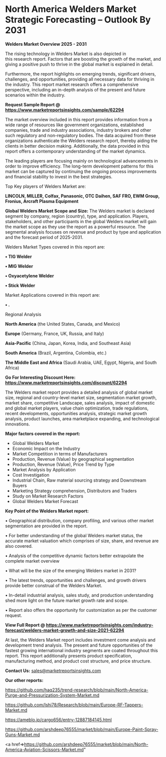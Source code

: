  # North America Welders Market Strategic Forecasting – Outlook By 2031

<Strong> Welders Market Overview 2025 - 2031</strong>

The rising technology in Welders Market is also depicted in this research report. Factors that are boosting the growth of the market, and giving a positive push to thrive in the global market is explained in detail.

Furthermore, the report highlights on emerging trends, significant drivers, challenges, and opportunities, providing all necessary data for thriving in the industry. This report market research offers a comprehensive perspective, including an in-depth analysis of the present and future scenarios within the industry.

<strong>Request Sample Report @ <a href=https://www.marketreportsinsights.com/sample/62294>https://www.marketreportsinsights.com/sample/62294</a></strong>

The market overview included in this report provides information from a wide range of resources like government organizations, established companies, trade and industry associations, industry brokers and other such regulatory and non-regulatory bodies. The data acquired from these organizations authenticate the Welders research report, thereby aiding the clients in better decision making. Additionally, the data provided in this report offers a contemporary understanding of the market dynamics.

The leading players are focusing mainly on technological advancements in order to improve efficiency. The long-term development patterns for this market can be captured by continuing the ongoing process improvements and financial stability to invest in the best strategies.

Top Key players of Welders Market are:

<strong>LINCOLN, MILLER, Colfax, Panasonic, OTC Daihen, SAF FRO, EWM Group, Fronius, Arcraft Plasma Equipment</strong>

<strong><b>Global Welders Market Scope and Size:</b></strong>
The Welders market is declared segment by company, region (country), type, and application. Players, stakeholders, and other participants in the global Welders market will gain the market scope as they use the report as a powerful resource. The segmental analysis focuses on revenue and product by type and application and the forecast period of 2025-2031.

Welders Market Types covered in this report are:

<strong>• TIG Welder

• MIG Welder

• Oxyacetylene Welder

• Stick Welder</strong>

Market Applications covered in this report are:

<strong>• .</strong> 

Regional Analysis

<strong>North America</strong> (the United States, Canada, and Mexico)

<strong>Europe</strong> (Germany, France, UK, Russia, and Italy)

<strong>Asia-Pacific</strong> (China, Japan, Korea, India, and Southeast Asia)

<strong>South America</strong> (Brazil, Argentina, Colombia, etc.)

<strong>The Middle East and Africa</strong> (Saudi Arabia, UAE, Egypt, Nigeria, and South Africa)

<strong>Go For Interesting Discount Here: <a href=https://www.marketreportsinsights.com/discount/62294>https://www.marketreportsinsights.com/discount/62294</a></strong>

The Welders market report provides a detailed analysis of global market size, regional and country-level market size, segmentation market growth, market share, competitive Landscape, sales analysis, impact of domestic and global market players, value chain optimization, trade regulations, recent developments, opportunities analysis, strategic market growth analysis, product launches, area marketplace expanding, and technological innovations.

<strong><b>Major factors covered in the report:</b></strong>
<ul>
  <li>Global Welders Market </li>
  <li>Economic Impact on the Industry</li>
  <li>Market Competition in terms of Manufacturers</li>
  <li>Production, Revenue (Value) by geographical segmentation</li>
  <li>Production, Revenue (Value), Price Trend by Type</li>
  <li>Market Analysis by Application</li>
  <li>Cost Investigation</li>
  <li>Industrial Chain, Raw material sourcing strategy and Downstream Buyers</li>
  <li>Marketing Strategy comprehension, Distributors and Traders</li>
  <li>Study on Market Research Factors</li>
  <li>Global Welders Market Forecast</li>
</ul>

<strong><b>Key Point of the Welders Market report:</b></strong>

• Geographical distribution, company profiling, and various other market segmentation are provided in the report.

• For better understanding of the global Welders market status, the accurate market valuation which comprises of size, share, and revenue are also covered.

• Analysis of the competitive dynamic factors better extrapolate the complete market overview

• What will be the size of the emerging Welders market in 2031?

• The latest trends, opportunities and challenges, and growth drivers provide better construal of the Welders Market.

• In-detail industrial analysis, sales study, and production understanding shed more light on the future market growth rate and scope.

• Report also offers the opportunity for customization as per the customer request.

<strong><b>View Full Report @ <a href=https://www.marketreportsinsights.com/industry-forecast/welders-market-growth-and-size-2021-62294>https://www.marketreportsinsights.com/industry-forecast/welders-market-growth-and-size-2021-62294</a></b></strong>


At last, the Welders Market report includes investment come analysis and development trend analysis. The present and future opportunities of the fastest growing international industry segments are coated throughout this report. This report additionally presents product specification, manufacturing method, and product cost structure, and price structure.

<strong>Contact Us:</strong>
sales@marketreportsinsights.com

<strong>Our other reports:</strong>

<a href=https://github.com/haq235/trend-research/blob/main/North-America-Purge-and-Pressurization-System-Market.md>https://github.com/haq235/trend-research/blob/main/North-America-Purge-and-Pressurization-System-Market.md</a>

<a href=https://github.com/Ishi78/Research/blob/main/Europe-RF-Tappers-Market.md>https://github.com/Ishi78/Research/blob/main/Europe-RF-Tappers-Market.md</a>

<a href=https://ameblo.jp/cargo656/entry-12887184145.html>https://ameblo.jp/cargo656/entry-12887184145.html</a>

<a href=https://github.com/arshdeep76555/market/blob/main/Europe-Paint-Spray-Guns-Market.md>https://github.com/arshdeep76555/market/blob/main/Europe-Paint-Spray-Guns-Market.md</a>

<a href=>https://github.com/arshdeep76555/market/blob/main/North-America-Aviation-Scissors-Market.md</a>"
